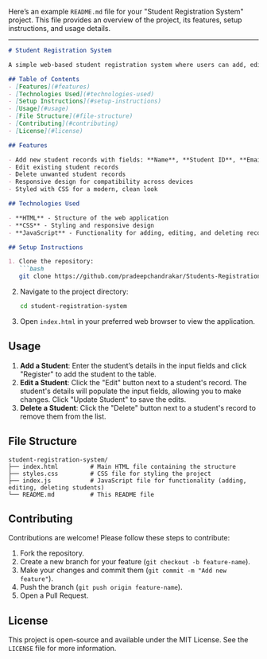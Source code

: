 Here’s an example `README.md` file for your "Student Registration System" project. This file provides an overview of the project, its features, setup instructions, and usage details.

---

```markdown
# Student Registration System

A simple web-based student registration system where users can add, edit, and delete student details. This project uses HTML, CSS, and JavaScript to manage a list of students and their information.

## Table of Contents
- [Features](#features)
- [Technologies Used](#technologies-used)
- [Setup Instructions](#setup-instructions)
- [Usage](#usage)
- [File Structure](#file-structure)
- [Contributing](#contributing)
- [License](#license)

## Features

- Add new student records with fields: **Name**, **Student ID**, **Email ID**, and **Contact Number**
- Edit existing student records
- Delete unwanted student records
- Responsive design for compatibility across devices
- Styled with CSS for a modern, clean look

## Technologies Used

- **HTML** - Structure of the web application
- **CSS** - Styling and responsive design
- **JavaScript** - Functionality for adding, editing, and deleting records dynamically

## Setup Instructions

1. Clone the repository:
   ```bash
   git clone https://github.com/pradeepchandrakar/Students-Registration-System-.git
   ```
2. Navigate to the project directory:
   ```bash
   cd student-registration-system
   ```
3. Open `index.html` in your preferred web browser to view the application.

## Usage

1. **Add a Student**: Enter the student’s details in the input fields and click "Register" to add the student to the table.
2. **Edit a Student**: Click the "Edit" button next to a student's record. The student's details will populate the input fields, allowing you to make changes. Click "Update Student" to save the edits.
3. **Delete a Student**: Click the "Delete" button next to a student's record to remove them from the list.

## File Structure

```plaintext
student-registration-system/
├── index.html         # Main HTML file containing the structure
├── styles.css         # CSS file for styling the project
├── index.js           # JavaScript file for functionality (adding, editing, deleting students)
└── README.md          # This README file
```

## Contributing

Contributions are welcome! Please follow these steps to contribute:

1. Fork the repository.
2. Create a new branch for your feature (`git checkout -b feature-name`).
3. Make your changes and commit them (`git commit -m "Add new feature"`).
4. Push the branch (`git push origin feature-name`).
5. Open a Pull Request.

## License

This project is open-source and available under the MIT License. See the `LICENSE` file for more information.
```


